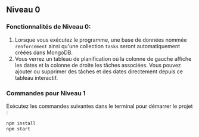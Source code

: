 ## Niveau 0
### Fonctionnalités de Niveau 0:
1. Lorsque vous exécutez le programme, une base de données nommée `renforcement` ainsi qu'une collection `tasks` seront automatiquement créées dans MongoDB.
2. Vous verrez un tableau de planification où la colonne de gauche affiche les dates et la colonne de droite les tâches associées. Vous pouvez ajouter ou supprimer des tâches et des dates directement depuis ce tableau interactif.
### Commandes pour Niveau 1 
Exécutez les commandes suivantes dans le terminal pour démarrer le projet :
```bash
npm install
npm start
```
